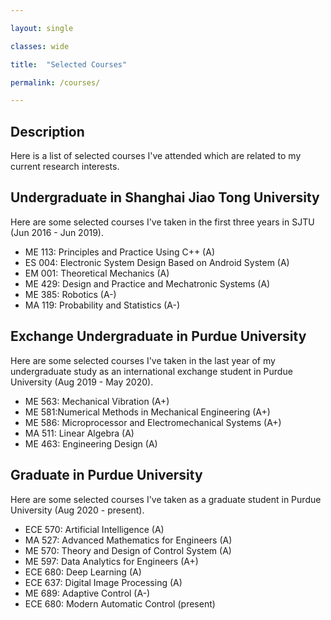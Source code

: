 ```yaml
---

layout: single 

classes: wide

title:  "Selected Courses" 

permalink: /courses/

---
```


## Description

Here is a list of selected courses I've attended which are related to my current research interests.

## Undergraduate in Shanghai Jiao Tong University

Here are some selected courses I've taken in the first three years in SJTU (Jun 2016 - Jun 2019).

- ME 113: Principles and Practice Using C++ (A)
- ES 004: Electronic System Design Based on Android System (A)
- EM 001: Theoretical Mechanics (A)
- ME 429: Design and Practice and Mechatronic Systems (A)
- ME 385: Robotics (A-)
- MA 119: Probability and Statistics (A-)

## Exchange Undergraduate in Purdue University

Here are some selected courses I've taken in the last year of my undergraduate study as an international exchange student in Purdue University (Aug 2019 - May 2020).

- ME 563: Mechanical Vibration (A+)
- ME 581:Numerical Methods in Mechanical Engineering (A+)
- ME 586: Microprocessor and Electromechanical Systems (A+)
- MA 511: Linear Algebra (A)
- ME 463: Engineering Design (A)

## Graduate in Purdue University

Here are some selected courses I've taken as a graduate student in Purdue University (Aug 2020 - present).

- ECE 570: Artificial Intelligence (A)
- MA 527: Advanced Mathematics for Engineers (A)
- ME 570: Theory and Design of Control System (A)
- ME 597: Data Analytics for Engineers (A+)
- ECE 680: Deep Learning (A)
- ECE 637: Digital Image Processing (A)
- ME 689: Adaptive Control (A-)
- ECE 680: Modern Automatic Control (present)

